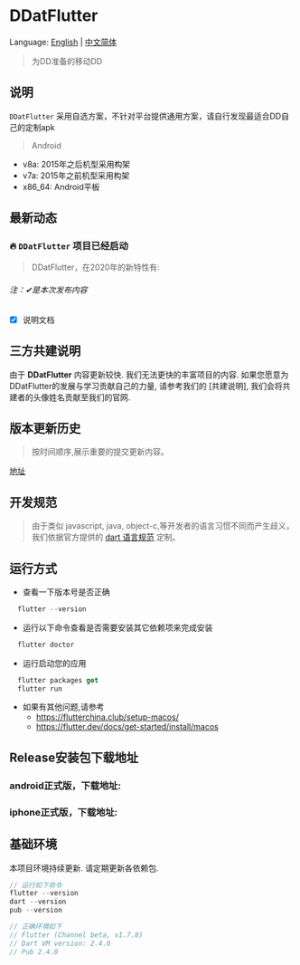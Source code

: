 ﻿# DDatFlutter
Language: [English](https://github.com/dd-center/DDatFlutter/blob/master/README-en.md) | [中文简体](https://github.com/dd-center/DDatFlutter/blob/master/README.md)

> 为DD准备的移动DD
## 说明
`DDatFlutter` 采用自选方案，不针对平台提供通用方案，请自行发现最适合DD自己的定制apk

> Android
- v8a: 2015年之后机型采用构架
- v7a: 2015年之前机型采用构架
- x86_64: Android平板



## 最新动态
### 🔥 `DDatFlutter` 项目已经启动
> DDatFlutter，在2020年的新特性有:

<h6>注：✔是本次发布内容</h6>

- [x] 说明文档

## 三方共建说明
 
由于 **DDatFlutter** 内容更新较快. 我们无法更快的丰富项目的内容. 如果您愿意为DDatFlutter的发展与学习贡献自己的力量, 请参考我们的 [共建说明], 我们会将共建者的头像姓名贡献至我们的官网. 



## 版本更新历史
> 按时间顺序,展示重要的提交更新内容。

[地址](https://github.com/dd-center/DDatFlutter/commits/master)

## 开发规范
> 由于类似 javascript, java, object-c,等开发者的语言习惯不同而产生歧义，我们依据官方提供的 [dart 语言规范](https://www.dartlang.org) 定制。

## 运行方式

- 查看一下版本号是否正确
```dart
  flutter --version
```
- 运行以下命令查看是否需要安装其它依赖项来完成安装
```dart
  flutter doctor
```
- 运行启动您的应用
```dart
  flutter packages get 
  flutter run
```

- 如果有其他问题,请参考
  - https://flutterchina.club/setup-macos/
  - https://flutter.dev/docs/get-started/install/macos

## Release安装包下载地址

### android正式版，下载地址:


### iphone正式版，下载地址: 


## 基础环境
本项目环境持续更新. 请定期更新各依赖包.

```dart
// 运行如下命令
flutter --version
dart --version
pub --version

// 正确环境如下
// Flutter (Channel beta, v1.7.8)
// Dart VM version: 2.4.0
// Pub 2.4.0
```